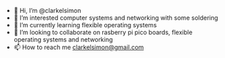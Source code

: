 - 👋 Hi, I’m @clarkelsimon
- 👀 I’m interested computer systems and networking with some soldering
- 🌱 I’m currently learning flexible operating systems 
- 💞️ I’m looking to collaborate on rasberry pi pico boards,  flexible operating systems and networking
- 📫 How to reach me clarkelsimon@gmail.com

<!---
clarkelsimon/clarkelsimon is a ✨ special ✨ repository because its `README.md` (this file) appears on your GitHub profile.
You can click the Preview link to take a look at your changes.
--->
